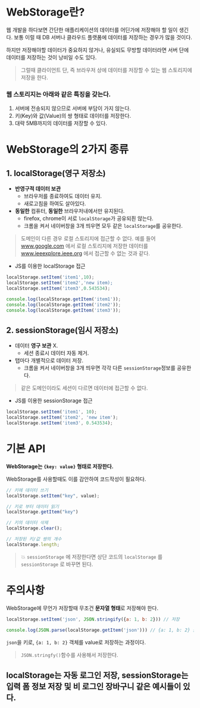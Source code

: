 # WebStorage란?
웹 개발을 하다보면 간단한 애플리케이션의 데이터를 어딘가에 저장해야 할 일이 생긴다. 보통 이럴 때 DB 서버나 클라우드 플랫폼에 데이터를 저장하는 경우가 많을 것이다.  

하지만 저장해야할 데이터가 중요하지 않거나, 유실되도 무방할 데이터라면 서버 단에 데이터를 저장하는 것이 낭비일 수도 있다.  

> 그럴때 클라이언트 단, 즉 브라우저 상에 데이터를 저장할 수 있는 웹 스토리지에 저장을 한다.  

### 웹 스토리지는 아래와 같은 특징을 갖는다.
1. 서버에 전송되지 않으므로 서버에 부담이 가지 않는다.  
2. 키(Key)와 값(Value)의 쌍 형태로 데이터를 저장한다.  
3. 대략 5MB까지의 데이터를 저장할 수 있다.  

# WebStorage의 2가지 종류
## 1. localStorage(영구 저장소)
- **반영구적 데이터 보관**  
    - 브라우저를 종료하여도 데이터 유지.  
    - 새로고침을 하여도 살아있다.  
- **동일한** 컴퓨터, **동일한** 브라우저내에서만 유지된다.  
    - firefox, chrome이 서로 `localStorage`가 공유되죈 않는다.  
    - 크롬을 켜서 네이버창을 3개 띄우면 모두 같은 `localStorage`를 공유한다.  

> 도메인이 다른 경우 로컬 스토리지에 접근할 수 없다. 예를 들어 www.google.com 에서 로컬 스토리지에 저장한 데이터를 www.ieeexplore.ieee.org 에서 접근할 수 없는 것과 같다.

* JS를 이용한 localStorage 접근
```javascript
localStorage.setItem('item1',10);
localStorage.setItem('item2','new item);
localStorage.setItem('item3',0.543534);

console.log(localStorage.getItem('item1'));
console.log(localStorage.getItem('item2'));
console.log(localStorage.getItem('item3'));
```

## 2. sessionStorage(임시 저장소)
- 데이터 **영구 보관** X.  
    - 세션 종료시 데이터 자동 제거.  
- 탭마다 개별적으로 데이터 저장.  
    - 크롬을 켜서 네이버창을 3개 띄우면 각각 다른 `sessionStorage`정보를 공유한다.  

> 같은 도메인이라도 세션이 다르면 데이터에 접근할 수 없다.  

* JS를 이용한 sessionStorage 접근
```javascript
localStorage.setItem('item1', 10);
localStorage.setItem('item2', 'new item');
localStorage.setItem('item3', 0.543534);
```

# 기본 API
**WebStorage는 `{key: value}` 형태로 저장한다.**  

WebStorage를 사용할때도 이를 감안하여 코드작성이 필요하다.  

```javascript
// 키에 데이터 쓰기
localStorage.setItem("key", value);

// 키로 부터 데이터 읽기
localStorage.getItem("key")

// 키의 데이터 삭제
localStorage.clear();

// 저장된 키/값 쌍의 개수
localStorage.length;
```

> 💥 `sessionStorage` 에 저장한다면 상단 코드의 `localStorage` 를 `sessionStorage` 로 바꾸면 된다.

# 주의사항
WebStorage에 무언가 저장할때 무조건 **문자열 형태**로 저장해야 한다.  

```javascript
localStorage.setItem('json', JSON.stringify({a: 1, b: 2})) // 저장

console.log(JSON.parse(localStorage.getItem('json'))) // {a: 1, b: 2} 출력
```

`json`을 키로, `{a: 1, b: 2}` 객체를 value로 저장하는 과정이다.  

> `JSON.stringfy()`함수를 사용해서 저장한다.

## localStorage는 자동 로그인 저장, sessionStorage는 입력 폼 정보 저장 및 비 로그인 장바구니 같은 예시들이 있다.